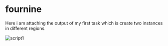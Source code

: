 # fournine

Here i am attaching the output of my first task which is create two instances in different regions.

![script1](https://user-images.githubusercontent.com/40241668/213864299-29304300-ff52-47bf-8832-5b51d1f2d223.png)
